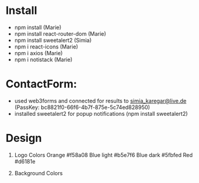 # Install
- npm install (Marie)
- npm install react-router-dom (Marie)
- npm install sweetalert2 (Simia)
- npm i react-icons (Marie)
- npm i axios (Marie)
- npm i notistack (Marie)

# ContactForm:
- used web3forms and connected for results to simia_karegar@live.de
  (PassKey: bc8821f0-66f6-4b7f-875e-5c74ed828950)
- installed sweetalert2 for popup notifications
  (npm install sweetalert2)

# Design
  1. Logo Colors
     Orange #f58a08
     Blue light #b5e7f6
     Blue dark #5fbfed
     Red #d6181e

  2. Background Colors
     

